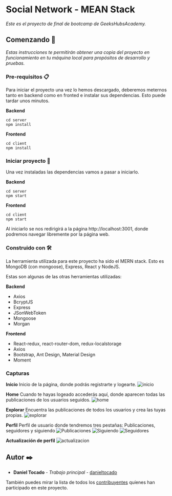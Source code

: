 # Social Network - MEAN Stack

_Este es el proyecto de final de bootcamp de GeeksHubsAcademy._

## Comenzando 🚀

_Estas instrucciones te permitirán obtener una copia del proyecto en funcionamiento en tu máquina local para propósitos de desarrollo y pruebas._


### Pre-requisitos 📋

Para iniciar el proyecto una vez lo hemos descargado, deberemos meternos tanto en backend como en fronted e instalar sus dependencias. Esto puede tardar unos minutos.

**Backend**
```
cd server
npm install
```
**Frontend**
```
cd client
npm install
```

### Iniciar proyecto 🔧

Una vez instaladas las dependencias vamos a pasar a iniciarlo.

**Backend**
```
cd server
npm start
```
**Frontend**
```
cd client
npm start
```

Al iniciarlo se nos redirigirá a la página http://localhost:3001, donde podremos navegar libremente por la página web.

### Construido con 🛠️

La herramienta utilizada para este proyecto ha sido el MERN stack. Esto es MongoDB (con mongoose), Express, React y NodeJS. 

Estas son algunas de las otras herramientas utilizadas:

**Backend**
* Axios
* BcryptJS
* Express
* JSonWebToken
* Mongoose
* Morgan

**Frontend**
* React-redux, react-router-dom, redux-localstorage
* Axios
* Bootstrap, Ant Design, Material Design
* Moment

### Capturas 
**Inicio**
Inicio de la página, donde podrás registrarte y logearte.
![inicio](https://i.gyazo.com/f323e28c9e428dfe4904bc065645e737.png)

**Home**
Cuando te hayas logeado accederás aquí, donde aparecen todas las publicaciones de los usuarios seguidos.
![home](https://i.gyazo.com/887d2090d9a3e29f07ee18ec90e8fdb0.png)

**Explorar**
Encuentra las publicaciones de todos los usuarios y crea las tuyas propias. 
![explorar](https://i.gyazo.com/585158f285f8d3f42ca9b41c40fb10a8.png)

**Perfil**
Perfil de usuario donde tendremos tres pestañas: Publicaciones, seguidores y siguiendo
![Publicaciones](https://i.gyazo.com/478847db31331789f9f08cc274a33fa0.png)
![Siguiendo](https://i.gyazo.com/5ca2f360259968413956070e15904fbc.png)
![Seguidores](https://i.gyazo.com/f20fa094b993a26e2eb4b1f3d3f2f411.png)

**Actualización de perfil** 
![actualizacion](https://i.gyazo.com/b7702f3ddcd9cb9b4c852f737156c1b6.png)


## Autor ✒️

* **Daniel Tocado** - *Trabajo principal* - [danieltocado](https://github.com/danieltocado)


También puedes mirar la lista de todos los [contribuyentes](https://github.com/your/project/contributors) quíenes han participado en este proyecto. 

